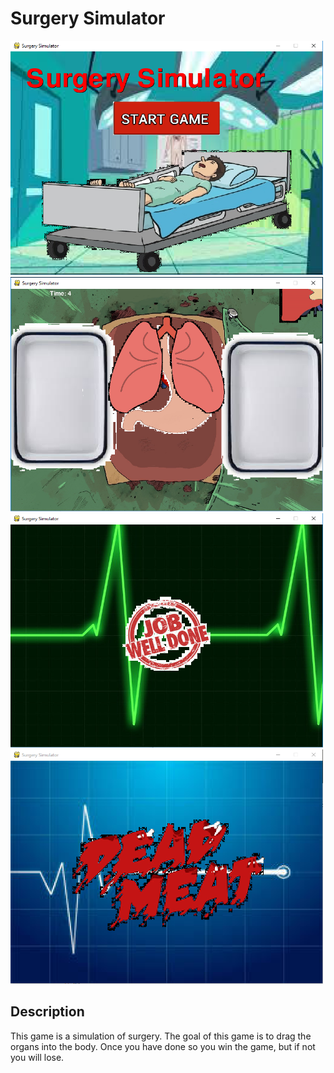 # Surgery Simulator
<img Src="https://github.com/ahuang7101/pyGame-Surgery-Simulator/blob/master/title%20screen.PNG" width=500 height=375>
<img Src="https://github.com/ahuang7101/pyGame-Surgery-Simulator/blob/master/Capture2.PNG" width=500 height=375>
<img Src="https://github.com/ahuang7101/pyGame-Surgery-Simulator/blob/master/Capture3.PNG" width=500 height=375>
<img Src="https://github.com/ahuang7101/pyGame-Surgery-Simulator/blob/master/Capture4.PNG" width=500 height=375>
<h2> Description </h2>
<p> This game is a simulation of surgery. The goal of this game is to drag the organs into the body. Once you have done so you win the game, but if not you will lose.</p>
